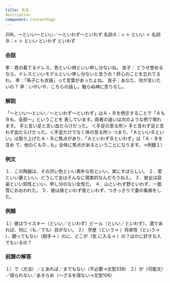 ```yaml
---
title: 文法：
description
component: ContentPage
---
```



206。～といい～といい／～といわず～といわず
名詞Ａ：× ＋ といい ＋ 名詞Ｂ：× ＋ といい
といわず といわず
### 会話
李：君の着てるドレス、色といい柄といい申し分ないね。
良子： どうせ誉めるなら、ドレスといいモデルといい申し分ないと言うの！肝心のことを忘れてるわ。
李：「馬子にも衣装」って言葉があったよね。 良子：あなた、何が言いたいの？
李：いやいや、こちらの話し。触らぬ神に祟りなし。
### 解説
「～といい～といい／～といわず～といわず」はＡ・Ｂを例示することで「ＡもＢも、全部～」ということを 表しています。両者の違いは次のような例で現れます。
手と言い足と言い血だらけだった。 ＜手足の至る所＞ 手と言わず足と言わず血だらけだった。＜手足だけでなく体の至る所＞ つまり、「ＡといいＢといい」は取り上げたＡ・Ｂに焦点があり、「ＡといわずＢといわず」は「Ａ・Ｂを含め
て、他のＣもＤ…も」全体に焦点があるということになります。→例題１）
### 例文
１．この陶器は、その渋い色といい素朴な形といい、実にすばらしい。
２．君といい妻といい、どうして女はそんなに現実的なんだろうねえ。
３．彼女は容姿といい知性といい、申し分のない女性だ。
４．山といわず野といわず、一面雪におおわれた。
５．彼は昼といわず夜といわず、つきっきりで妻の看病をした。
### 例題
１）彼はウイスキー（といい／といわず）ビール（といい／といわず）、酒であれば、何に（も／でも）目がない。
２） 学歴（という→ ）将来性（という→ ）、願ってもない（相手→ ）のに、どこが（気
に入る→ ）の？ほかに好きな人でもいるの？    
### 前課の解答
１）で（方法）／とあれば／までもない（不必要→文型338）
２）が（可能文）／得られない／あきらめ（～ざるを得ない→文型106）
